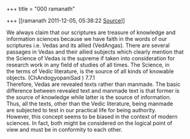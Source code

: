 +++
title = "000 ramanath"

+++
[[ramanath	2011-12-05, 05:38:22 [Source](https://groups.google.com/g/bvparishat/c/dLmqzeqsc3o)]]



We always claim that our scriptures are treasure of knowledge and  
information sciences because we have faith in the words of our  
scriptures i.e. Vedas and its allied (VedAngas). There are several  
passages in Vedas and their allied subjects which clearly mention that  
the Science of Vedas is the supreme if taken into consideration for  
research work in any field of studies of all times. The Science, in  
the terms of Vedic literature, is the source of all kinds of knowable  
objects. (ChAndogyopaniSad ) 7.7.1  
Therefore, Vedas are revealed texts rather than manmade. The basic  
difference between revealed text and manmade text is that former is  
the source of knowledge while latter is the source of information.  
Thus, all the texts, other than the Vedic literature, being manmade  
are subjected to test in our practical life for being authority.  
However, this concept seems to be biased in the context of modern  
sciences. In fact, both might be considered on the logical point of  
view and must be in conformity to each other.  

